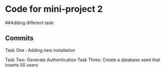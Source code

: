 # Code for mini-project 2

##Adding different task:

## Commits

Task One : Adding new installation

Task Two: Generate Authentication
Task Three: Create a database seed that inserts 50 users
